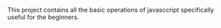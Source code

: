 This project contains all the basic operations of javasccript specifically useful for the beginners.
